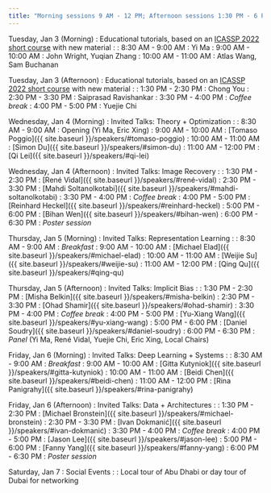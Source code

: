 ```yaml
---
title: "Morning sessions 9 AM - 12 PM; Afternoon sessions 1:30 PM - 6 PM"
---
```


Tuesday, Jan 3 (Morning)
: Educational tutorials, based on an [ICASSP 2022 short course](https://highdimdata-lowdimmodels-tutorial.github.io/) with new material
   : 
: 8:30 AM - 9:00 AM
   : Yi Ma
: 9:00 AM - 10:00 AM
   : John Wright, Yuqian Zhang
: 10:00 AM - 11:00 AM
   : Atlas Wang, Sam Buchanan


Tuesday, Jan 3 (Afternoon)
: Educational tutorials, based on an [ICASSP 2022 short course](https://highdimdata-lowdimmodels-tutorial.github.io/) with new material
   : 
: 1:30 PM - 2:30 PM
   : Chong You
: 2:30 PM - 3:30 PM
   : Saiprasad Ravishankar
: 3:30 PM - 4:00 PM
   : *Coffee break*
: 4:00 PM - 5:00 PM
   : Yuejie Chi

Wednesday, Jan 4 (Morning)
: Invited Talks: Theory + Optimization
   : 
: 8:30 AM - 9:00 AM
   : Opening (Yi Ma, Eric Xing)
: 9:00 AM - 10:00 AM
   : [Tomaso Poggio]({{ site.baseurl }}/speakers/#tomaso-poggio)
: 10:00 AM - 11:00 AM
   : [Simon Du]({{ site.baseurl }}/speakers/#simon-du)
: 11:00 AM - 12:00 PM
   : [Qi Lei]({{ site.baseurl }}/speakers/#qi-lei)

Wednesday, Jan 4 (Afternoon)
: Invited Talks: Image Recovery
   : 
: 1:30 PM - 2:30 PM
   : [René Vidal]({{ site.baseurl }}/speakers/#rené-vidal)
: 2:30 PM - 3:30 PM
   : [Mahdi Soltanolkotabi]({{ site.baseurl }}/speakers/#mahdi-soltanolkotabi)
: 3:30 PM - 4:00 PM
   : *Coffee break*
: 4:00 PM - 5:00 PM
   : [Reinhard Heckel]({{ site.baseurl }}/speakers/#reinhard-heckel)
: 5:00 PM - 6:00 PM
   : [Bihan Wen]({{ site.baseurl }}/speakers/#bihan-wen)
: 6:00 PM - 6:30 PM
   : *Poster session*

Thursday, Jan 5 (Morning)
: Invited Talks: Representation Learning
   : 
: 8:30 AM - 9:00 AM
   : *Breakfast*
: 9:00 AM - 10:00 AM
   : [Michael Elad]({{ site.baseurl }}/speakers/#michael-elad)
: 10:00 AM - 11:00 AM
   : [Weijie Su]({{ site.baseurl }}/speakers/#weijie-su)
: 11:00 AM - 12:00 PM
   : [Qing Qu]({{ site.baseurl }}/speakers/#qing-qu)

Thursday, Jan 5 (Afternoon)
: Invited Talks: Implicit Bias
   : 
: 1:30 PM - 2:30 PM
   : [Misha Belkin]({{ site.baseurl }}/speakers/#misha-belkin)
: 2:30 PM - 3:30 PM
   : [Ohad Shamir]({{ site.baseurl }}/speakers/#ohad-shamir)
: 3:30 PM - 4:00 PM
   : *Coffee break*
: 4:00 PM - 5:00 PM
   : [Yu-Xiang Wang]({{ site.baseurl }}/speakers/#yu-xiang-wang)
: 5:00 PM - 6:00 PM
   : [Daniel Soudry]({{ site.baseurl }}/speakers/#daniel-soudry)
: 6:00 PM - 6:30 PM
   : *Panel* (Yi Ma, René Vidal, Yuejie Chi, Eric Xing, Local Chairs)

Friday, Jan 6 (Morning)
: Invited Talks: Deep Learning + Systems
   : 
: 8:30 AM - 9:00 AM
   : *Breakfast*
: 9:00 AM - 10:00 AM
   : [Gitta Kutyniok]({{ site.baseurl }}/speakers/#gitta-kutyniok)
: 10:00 AM - 11:00 AM
   : [Beidi Chen]({{ site.baseurl }}/speakers/#beidi-chen)
: 11:00 AM - 12:00 PM
   : [Rina Panigrahy]({{ site.baseurl }}/speakers/#rina-panigrahy)

Friday, Jan 6 (Afternoon)
: Invited Talks: Data + Architectures
   : 
: 1:30 PM - 2:30 PM
   : [Michael Bronstein]({{ site.baseurl }}/speakers/#michael-bronstein)
: 2:30 PM - 3:30 PM
   : [Ivan Dokmanić]({{ site.baseurl }}/speakers/#ivan-dokmanić)
: 3:30 PM - 4:00 PM
   : *Coffee break*
: 4:00 PM - 5:00 PM
   : [Jason Lee]({{ site.baseurl }}/speakers/#jason-lee)
: 5:00 PM - 6:00 PM
   : [Fanny Yang]({{ site.baseurl }}/speakers/#fanny-yang)
: 6:00 PM - 6:30 PM
   : *Poster session*


Saturday, Jan 7
: Social Events
   : 
: Local tour of Abu Dhabi or day tour of Dubai for networking


